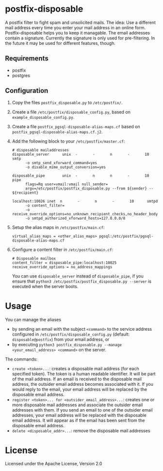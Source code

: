 
# postfix-disposable

A postfix filter to fight spam and unsolicited mails. The idea: Use a different mail address every time you enter your mail address in an online form. Postfix-disposable helps you to keep it managable. The email addresses contain a signature. Currently the signature is only used for pre-filtering. In the future it may be used for different features, though.

## Requirements

* postfix
* postgres

## Configuration

1. Copy the files `postfix_disposable.py` to `/etc/postfix/`.
1. Create a file `/etc/postfix/disposable_config.py`, based on `example_disposable_config.py`.
1. Create a file `postfix_pgsql-disposable-alias-maps.cf` based on `postfix_pgsql-disposable-alias-maps.cf.j2`.
1. Add the following block to your `/etc/postfix/master.cf`:

       # disposable mailaddresses
       disposable_server      unix  -       -       n       -       10      smtp
             -o smtp_send_xforward_command=yes
             -o disable_mime_output_conversion=yes

       disposable_pipe        unix  -       n       n       -       10      pipe
             flags=Rq user=vmail:vmail null_sender=
             argv=/etc/postfix/postfix_disposable.py --from ${sender} -- ${recipient}
      
       localhost:10026 inet  n       -       n       -       10      smtpd
             -o content_filter=
             -o receive_override_options=no_unknown_recipient_checks,no_header_body_checks
             -o smtpd_authorized_xforward_hosts=127.0.0.0/8

1. Setup the alias maps in `/etc/postfix/main.cf`:

       virtual_alias_maps = <other_alias_maps> pgsql:/etc/postfix/pgsql-disposable-alias-maps.cf

1. Configure a content filter in `/etc/postfix/main.cf`:

       # Disposable mailbox
       content_filter = disposable_pipe:localhost:10025
       receive_override_options = no_address_mappings
       
   You can use `disposable_server` instead of `disposable_pipe`, if you ensure that `python3 /etc/postfix/postfix_disposable.py --server` is executed when the server boots.


# Usage

You can manage the aliases 
* by sending an email with the subject `<command>` to the service address configured in `/etc/postfix/disposable_config.py` (default: `disposable@postfix`) from your email address, or 
* by executing `python3 postfix_disposable.py --manage <your_email_address> <command>` on the server.

The commands:
* `create <token>...`: creates a disposable mail address (for each specified token). The token is a human readable identifier. It will be part of the mail address.
  If an email is received to the disposable mail address, the outsider email address becomes associated with it. If you would reply to the email, your email address will be replaced by the disposable email address.
* `register <token>... for <outsider_email_address>...`: creates one or more disposable mail addresses and associate the outsider email addresses with them. If you send an email to one of the outsider email addresses, your email address will be replaced with the disposable email address. It will appear as if the email has been sent from the disposable email address.
* `delete <disposable_addr>...`: remove the disposable mail addresses

# License

Licensed under the Apache License, Version 2.0
